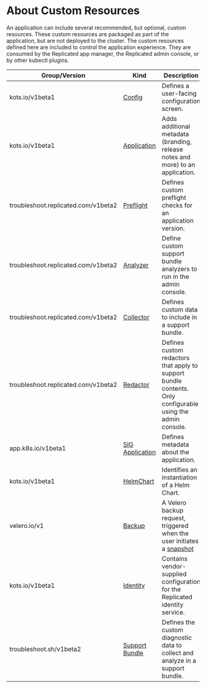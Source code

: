 # About Custom Resources

An application can include several recommended, but optional, custom resources.
These custom resources are packaged as part of the application, but are not deployed to the cluster.
The custom resources defined here are included to control the application experience. They are consumed by the Replicated app manager, the Replicated admin console, or by other kubectl plugins.

| Group/Version | Kind | Description |
|---------------|------|-------------|
| kots.io/v1beta1 | [Config](custom-resource-config)| Defines a user-facing configuration screen. |
| kots.io/v1beta1 | [Application](custom-resource-application) | Adds additional metadata (branding, release notes and more) to an application. |
| troubleshoot.replicated.com/v1beta2 | [Preflight](custom-resource-preflight) | Defines custom preflight checks for an application version. |
| troubleshoot.replicated.com/v1beta2 | [Analyzer](https://troubleshoot.sh/reference/analyzers/overview/) | Define custom support bundle analyzers to run in the admin console. |
| troubleshoot.replicated.com/v1beta2 | [Collector](https://troubleshoot.sh/reference/collectors/overview/) | Defines custom data to include in a support bundle.|
| troubleshoot.replicated.com/v1beta2 | [Redactor](https://troubleshoot.sh/reference/redactors/overview/) | Defines custom redactors that apply to support bundle contents. Only configurable using the admin console. |
| app.k8s.io/v1beta1 | [SIG Application](custom-resource-sig-application) | Defines metadata about the application. |
| kots.io/v1beta1 | [HelmChart](custom-resource-helmchart) | Identifies an instantiation of a Helm Chart. |
| velero.io/v1 | [Backup](https://velero.netlify.app/docs/v1.3.2/api-types/backup/) | A Velero backup request, triggered when the user initiates a [snapshot](../vendor/snapshots-overview) |
| kots.io/v1beta1 | [Identity](custom-resource-identity) | Contains vendor-supplied configuration for the Replicated identity service. |
| troubleshoot.sh/v1beta2 | [Support Bundle](custom-resource-support-bundle) | Defines the custom diagnostic data to collect and analyze in a support bundle. |
